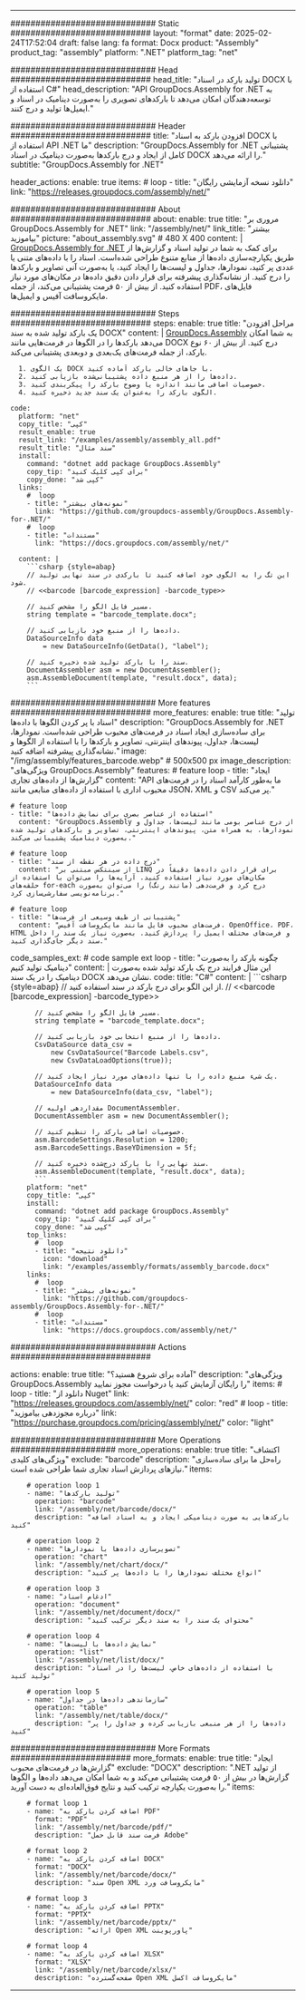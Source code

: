 



---
############################# Static ############################
layout: "format"
date:  2025-02-24T17:52:04
draft: false
lang: fa
format: Docx
product: "Assembly"
product_tag: "assembly"
platform: ".NET"
platform_tag: "net"

############################# Head ############################
head_title: "تولید بارکد در اسناد DOCX با استفاده از C#"
head_description: "API GroupDocs.Assembly for .NET به توسعه‌دهندگان امکان می‌دهد تا بارکدهای تصویری را به‌صورت دینامیک در اسناد و ایمیل‌ها تولید و درج کنند."

############################# Header ############################
title: "افزودن بارکد به اسناد DOCX با استفاده از API .NET ما" 
description: "GroupDocs.Assembly for .NET پشتیبانی کامل از ایجاد و درج بارکدها به‌صورت دینامیک در اسناد DOCX را ارائه می‌دهد."
subtitle: "GroupDocs.Assembly for .NET" 

header_actions:
  enable: true
  items:
    #  loop
    - title: "دانلود نسخه آزمایشی رایگان"
      link: "https://releases.groupdocs.com/assembly/net/"
      
############################# About ############################
about:
    enable: true
    title: "مروری بر GroupDocs.Assembly for .NET"
    link: "/assembly/net/"
    link_title: "بیشتر بیاموزید"
    picture: "about_assembly.svg" # 480 X 400
    content: |
       [GroupDocs.Assembly for .NET](/assembly/net/) برای کمک به شما در تولید اسناد و گزارش‌ها از طریق یکپارچه‌سازی داده‌ها از منابع متنوع طراحی شده‌است. اسناد را با داده‌های متنی یا عددی پر کنید، نمودارها، جداول و لیست‌ها را ایجاد کنید، یا به‌صورت آنی تصاویر و بارکدها را درج کنید. از نشانه‌گذاری پیشرفته برای قرار دادن دقیق داده‌ها در مکان‌های مورد نیاز استفاده کنید. از بیش از ۵۰ فرمت پشتیبانی می‌کند، از جمله PDF، فایل‌های مایکروسافت آفیس و ایمیل‌ها.

############################# Steps ############################
steps:
    enable: true
    title: "مراحل افزودن یک بارکد تولید شده به سند DOCX"
    content: |
      [GroupDocs.Assembly](/assembly/net/) به شما امکان می‌دهد بارکدها را در الگوها در فرمت‌هایی مانند DOCX درج کنید. از بیش از ۶۰ نوع بارکد، از جمله فرمت‌های یک‌بعدی و دو‌بعدی پشتیبانی می‌کند.
      
      1. یک الگوی DOCX با جاهای خالی بارکد آماده کنید.
      2. داده‌ها را از هر منبع داده پشتیبانی‌شده بازیابی کنید.
      3. خصوصیات اضافی مانند اندازه یا وضوح بارکد را پیکربندی کنید.
      4. الگوی بارکد را به‌عنوان یک سند جدید ذخیره کنید.
   
    code:
      platform: "net"
      copy_title: "کپی"
      result_enable: true
      result_link: "/examples/assembly/assembly_all.pdf"
      result_title: "سند مثال"
      install:
        command: "dotnet add package GroupDocs.Assembly"
        copy_tip: "برای کپی کلیک کنید"
        copy_done: "کپی شد"
      links:
        #  loop
        - title: "نمونه‌های بیشتر"
          link: "https://github.com/groupdocs-assembly/GroupDocs.Assembly-for-.NET/"
        #  loop
        - title: "مستندات"
          link: "https://docs.groupdocs.com/assembly/net/"
          
      content: |
        ```csharp {style=abap}
        // این تگ را به الگوی خود اضافه کنید تا بارکدی در سند نهایی تولید شود.
        // <<barcode [barcode_expression] -barcode_type>>

        // مسیر فایل الگو را مشخص کنید.
        string template = "barcode_template.docx";

        // داده‌ها را از منبع خود بازیابی کنید.
        DataSourceInfo data 
            = new DataSourceInfo(GetData(), "label");

        // سند را با بارکد تولید شده ذخیره کنید.
        DocumentAssembler asm = new DocumentAssembler();
        asm.AssembleDocument(template, "result.docx", data);
        ```            

############################# More features ############################
more_features:
  enable: true
  title: "تولید اسناد با پر کردن الگوها با داده‌ها"
  description: "GroupDocs.Assembly for .NET برای ساده‌سازی ایجاد اسناد در فرمت‌های محبوب طراحی شده‌است. نمودارها، لیست‌ها، جداول، پیوندهای اینترنتی، تصاویر و بارکدها را با استفاده از الگوها و نشانه‌گذاری پیشرفته اضافه کنید."
  image: "/img/assembly/features_barcode.webp" # 500x500 px
  image_description: "ویژگی‌های GroupDocs.Assembly"
  features:
    # feature loop
    - title: "ایجاد گزارش‌ها از داده‌های تجاری"
      content: "API ما به‌طور کارآمد اسناد را در فرمت‌های محبوب اداری با استفاده از داده‌های منابعی مانند JSON، XML و CSV پر می‌کند."

    # feature loop
    - title: "استفاده از عناصر بصری برای نمایش داده‌ها"
      content: "GroupDocs.Assembly از درج عناصر بومی مانند لیست‌ها، جداول و نمودارها، به همراه متن، پیوندهای اینترنتی، تصاویر و بارکدهای تولید شده به‌صورت دینامیک پشتیبانی می‌کند."

    # feature loop
    - title: "درج داده در هر نقطه از سند"
      content: "از سینتکس مبتنی بر LINQ برای قرار دادن داده‌ها دقیقاً در مکان‌های مورد نیاز استفاده کنید. آرایه‌ها را می‌توان با استفاده از حلقه‌های for-each درج کرد و فرمت‌دهی (مانند رنگ) را می‌توان به‌صورت برنامه‌نویسی سفارشی‌سازی کرد."

    # feature loop
    - title: "پشتیبانی از طیف وسیعی از فرمت‌ها"
      content: "فرمت‌های محبوب فایل مانند مایکروسافت آفیس، OpenOffice، PDF، HTML و فرمت‌های مختلف ایمیل را پردازش کنید. به‌صورت نیاز یک سند را داخل سند دیگر جای‌گذاری کنید."
      
  code_samples_ext:
    # code sample ext loop
    - title: "چگونه بارکد را به‌صورت دینامیک تولید کنیم"
      content: |
        این مثال فرایند درج یک بارکد تولید شده به‌صورت دینامیک را در یک سند DOCX نشان می‌دهد.
      code:
        title: "C#"
        content: |
          ```csharp {style=abap}
          // از این الگو برای درج بارکد در سند استفاده کنید.
          // <<barcode [barcode_expression] -barcode_type>>

          // مسیر فایل الگو را مشخص کنید.
          string template = "barcode_template.docx";

          // داده‌ها را از منبع انتخابی خود بازیابی کنید.
          CsvDataSource data_csv =
              new CsvDataSource("Barcode Labels.csv", 
              new CsvDataLoadOptions(true));

          // یک شیء منبع داده را با تنها داده‌های مورد نیاز ایجاد کنید.
          DataSourceInfo data 
              = new DataSourceInfo(data_csv, "label");

          // مقداردهی اولیه DocumentAssembler.
          DocumentAssembler asm = new DocumentAssembler();

          // خصوصیات اضافی بارکد را تنظیم کنید.
          asm.BarcodeSettings.Resolution = 1200;
          asm.BarcodeSettings.BaseYDimension = 5f;

          // سند نهایی را با بارکد درج‌شده ذخیره کنید.
          asm.AssembleDocument(template, "result.docx", data);
          ```
        platform: "net"
        copy_title: "کپی"
        install:
          command: "dotnet add package GroupDocs.Assembly"
          copy_tip: "برای کپی کلیک کنید"
          copy_done: "کپی شد"
        top_links:
          #  loop
          - title: "دانلود نتیجه"
            icon: "download"
            link: "/examples/assembly/formats/assembly_barcode.docx"
        links:
          #  loop
          - title: "نمونه‌های بیشتر"
            link: "https://github.com/groupdocs-assembly/GroupDocs.Assembly-for-.NET/"
          #  loop
          - title: "مستندات"
            link: "https://docs.groupdocs.com/assembly/net/"
            

            


############################# Actions ############################

actions:
  enable: true
  title: "آماده برای شروع هستید؟"
  description: "ویژگی‌های GroupDocs.Assembly را رایگان آزمایش کنید یا درخواست مجوز نمایید"
  items:
    #  loop
    - title: "دانلود از Nuget"
      link: "https://releases.groupdocs.com/assembly/net/"
      color: "red"
        #  loop
    - title: "درباره مجوزدهی بیاموزید"
      link: "https://purchase.groupdocs.com/pricing/assembly/net/"
      color: "light"


############################# More Operations #####################
more_operations:
    enable: true
    title: "اکتشاف ویژگی‌های کلیدی"
    exclude: "barcode"
    description: "راه‌حل ما برای ساده‌سازی نیازهای پردازش اسناد تجاری شما طراحی شده است."
    items: 
          
        # operation loop 1
        - name: "تولید بارکدها"
          operation: "barcode"
          link: "/assembly/net/barcode/docx/"
          description: "بارکدهایی به صورت دینامیکی ایجاد و به اسناد اضافه کنید"

        # operation loop 2
        - name: "تصویرسازی داده‌ها با نمودارها"
          operation: "chart"
          link: "/assembly/net/chart/docx/"
          description: "انواع مختلف نمودارها را با داده‌ها پر کنید"

        # operation loop 3
        - name: "ادغام اسناد"
          operation: "document"
          link: "/assembly/net/document/docx/"
          description: "محتوای یک سند را به سند دیگر ترکیب کنید"

        # operation loop 4
        - name: "نمایش داده‌ها با لیست‌ها"
          operation: "list"
          link: "/assembly/net/list/docx/"
          description: "با استفاده از داده‌های خاص، لیست‌ها را در اسناد تولید کنید"

        # operation loop 5
        - name: "سازماندهی داده‌ها در جداول"
          operation: "table"
          link: "/assembly/net/table/docx/"
          description: "داده‌ها را از هر منبعی بازیابی کرده و جداول را پر کنید"
         
          
############################# More Formats ########################
more_formats:
    enable: true
    title: "ایجاد گزارش‌ها در فرمت‌های محبوب"
    exclude: "DOCX"
    description: ".NET از تولید گزارش‌ها در بیش از ۵۰ فرمت پشتیبانی می‌کند و به شما امکان می‌دهد داده‌ها و الگوها را به‌صورت یکپارچه ترکیب کنید و نتایج فوق‌العاده‌ای به دست آورید."
    items: 
          
        # format loop 1
        - name: "اضافه کردن بارکد به PDF"
          format: "PDF"
          link: "/assembly/net/barcode/pdf/"
          description: "فرمت سند قابل حمل Adobe"
          
        # format loop 2
        - name: "اضافه کردن بارکد به DOCX"
          format: "DOCX"
          link: "/assembly/net/barcode/docx/"
          description: "سند Open XML مایکروسافت ورد"
          
        # format loop 3
        - name: "اضافه کردن بارکد به PPTX"
          format: "PPTX"
          link: "/assembly/net/barcode/pptx/"
          description: "ارائه Open XML پاورپوینت"
          
        # format loop 4
        - name: "اضافه کردن بارکد به XLSX"
          format: "XLSX"
          link: "/assembly/net/barcode/xlsx/"
          description: "صفحه‌گسترده Open XML مایکروسافت اکسل"


          

---